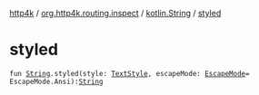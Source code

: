 [http4k](../../index.md) / [org.http4k.routing.inspect](../index.md) / [kotlin.String](index.md) / [styled](./styled.md)

# styled

`fun `[`String`](https://kotlinlang.org/api/latest/jvm/stdlib/kotlin/-string/index.html)`.styled(style: `[`TextStyle`](../-text-style/index.md)`, escapeMode: `[`EscapeMode`](../-escape-mode/index.md)` = EscapeMode.Ansi): `[`String`](https://kotlinlang.org/api/latest/jvm/stdlib/kotlin/-string/index.html)